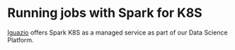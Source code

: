 # Running jobs with Spark for K8S


<a href="https://www.iguazio.com">Iguazio</a> offers Spark K8S as a managed service as part of our Data Science Platform.

